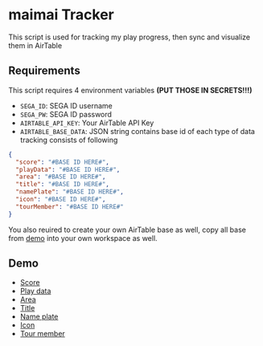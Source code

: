# maimai Tracker

This script is used for tracking my play progress, then sync and visualize them in AirTable

## Requirements

This script requires 4 environment variables **(PUT THOSE IN SECRETS!!!)**

- `SEGA_ID`: SEGA ID username
- `SEGA_PW`: SEGA ID password
- `AIRTABLE_API_KEY`: Your AirTable API Key
- `AIRTABLE_BASE_DATA`: JSON string contains base id of each type of data tracking consists of following
```json
{
  "score": "#BASE ID HERE#",
  "playData": "#BASE ID HERE#",
  "area": "#BASE ID HERE#",
  "title": "#BASE ID HERE#",
  "namePlate": "#BASE ID HERE#",
  "icon": "#BASE ID HERE#",
  "tourMember": "#BASE ID HERE#"
}

```

You also reuired to create your own AirTable base as well, copy all base from [demo](#Demo) into your own workspace as well.

## Demo

- [Score](https://airtable.com/shrCYcwIc4S2z1wOb)
- [Play data](https://airtable.com/shrIWvrsyMuWzvIWe)
- [Area](https://airtable.com/shrr9SQCzmYj4Sxyc)
- [Title](https://airtable.com/shrCYxwaG9sXCorzh)
- [Name plate](https://airtable.com/shrEmc3OngAOrbqfp)
- [Icon](https://airtable.com/shr7a2krlgm8uvOI8)
- [Tour member](https://airtable.com/shrS02nOhT0SvWWzt)

